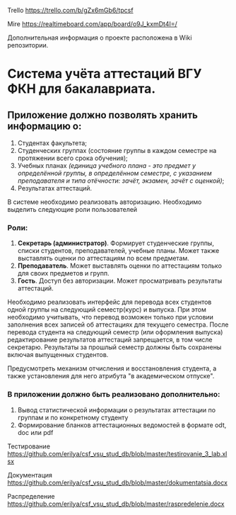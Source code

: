 Trello
https://trello.com/b/gZx6mGb6/tpcsf

Mire
https://realtimeboard.com/app/board/o9J_kxmDt4I=/

Дополнительная информация о проекте расположена в Wiki репозитории.

# Система учёта аттестаций ВГУ ФКН для бакалавриата.
## Приложение должно позволять хранить информацию о:
1. Студентах факультета;
2. Студенческих группах (состояние группы в каждом семестре на протяжении всего срока обучения);
3. Учебных планах _(единица учебного плана - это предмет у определённой группы, в определённом семестре, с указанием преподавателя и типа отёчности: зачёт, экзамен, зачёт с оценкой)_;
4. Результатах аттестаций.

В системе необходимо реализовать авторизацию. Необходимо выделить следующие роли пользователей
### Роли:
1. **Секретарь (администратор)**. Формирует студенческие группы, списки студентов, преподавателей, учебные планы. Может также выставлять оценки по аттестациям по всем предметам.
2. **Преподаватель**. Может выставлять оценки по аттестациям только для своих предметов и групп.
3. **Гость**. Доступ без авторизации. Может просматривать результаты аттестаций.

Необходимо реализовать интерфейс для перевода всех студентов одной группы на следующий семестр(курс) и выпуска. При этом необходимо учитывать, что перевод возможен только при условии заполнения всех записей об аттестациях для текущего семестра. После перевода студента на следующий семестр (или оформления выпуска) редактирование результатов аттестаций запрещается, в том числе секретарю. Результаты за прошлый семестр должны быть сохранены включая выпущенных студентов.

Предусмотреть механизм отчисления и восстановления студента, а также установления для него атрибута "в академическом отпуске". 

### В приложении должно быть реализовано дополнительно:
1. Вывод статистической информации о результатах аттестации по группам и по конкретному студенту
2. Формирование бланков аттестационных ведомостей в формате odt, doc или pdf

Тестирование
https://github.com/erilya/csf_vsu_stud_db/blob/master/testirovanie_3_lab.xlsx

Документация
https://github.com/erilya/csf_vsu_stud_db/blob/master/dokumentatsia.docx

Распределение
https://github.com/erilya/csf_vsu_stud_db/blob/master/raspredelenie.docx
